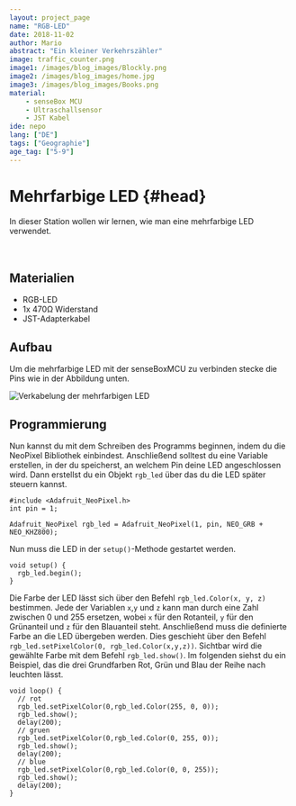 ```yaml
---
layout: project_page
name: "RGB-LED"
date: 2018-11-02
author: Mario
abstract: "Ein kleiner Verkehrszähler"
image: traffic_counter.png
image1: /images/blog_images/Blockly.png
image2: /images/blog_images/home.jpg
image3: /images/blog_images/Books.png
material:
    - senseBox MCU
    - Ultraschallsensor
    - JST Kabel
ide: nepo  
lang: ["DE"]
tags: ["Geographie"]
age_tag: ["5-9"]    
---
```

# Mehrfarbige LED {#head}

<div class="description">
In dieser Station wollen wir lernen, wie man eine mehrfarbige LED verwendet.
</div>
<div class="line">
    <br>
    <br>
</div>

## Materialien 
* RGB-LED
* 1x 470Ω Widerstand
* JST-Adapterkabel

## Aufbau 
Um die mehrfarbige LED mit der senseBoxMCU zu verbinden stecke die Pins wie in der Abbildung unten.

![Verkabelung der mehrfarbigen LED](../../../pictures/projekte/MehrfarbigeLEDKlein.png)

## Programmierung

Nun kannst du mit dem Schreiben des Programms beginnen, indem du die NeoPixel Bibliothek einbindest. Anschließend solltest du eine Variable erstellen, in der du speicherst, an welchem Pin deine LED angeschlossen wird. Dann erstellst du ein Objekt `rgb_led` über das du die LED später steuern kannst.

```arduino
#include <Adafruit_NeoPixel.h>
int pin = 1;

Adafruit_NeoPixel rgb_led = Adafruit_NeoPixel(1, pin, NEO_GRB + NEO_KHZ800);
```


Nun muss die LED in der `setup()`-Methode gestartet werden.

```arduino
void setup() {
  rgb_led.begin();
}
```


Die Farbe der LED lässt sich über den Befehl `rgb_led.Color(x, y, z)` bestimmen. Jede der Variablen `x`,`y` und `z` kann man durch eine Zahl zwischen 0 und 255 ersetzen, wobei `x` für den Rotanteil, `y` für den Grünanteil und `z` für den Blauanteil steht. Anschließend muss die definierte Farbe an die LED übergeben werden. Dies geschieht über den Befehl `rgb_led.setPixelColor(0, rgb_led.Color(x,y,z))`. Sichtbar wird die gewählte Farbe mit dem Befehl `rgb_led.show()`. Im folgenden siehst du ein Beispiel, das die drei Grundfarben Rot, Grün und Blau der Reihe nach leuchten lässt.

```arduino
void loop() {
  // rot
  rgb_led.setPixelColor(0,rgb_led.Color(255, 0, 0));
  rgb_led.show();
  delay(200);
  // gruen
  rgb_led.setPixelColor(0,rgb_led.Color(0, 255, 0));
  rgb_led.show();
  delay(200);
  // blue
  rgb_led.setPixelColor(0,rgb_led.Color(0, 0, 255));
  rgb_led.show();
  delay(200);
}
```



